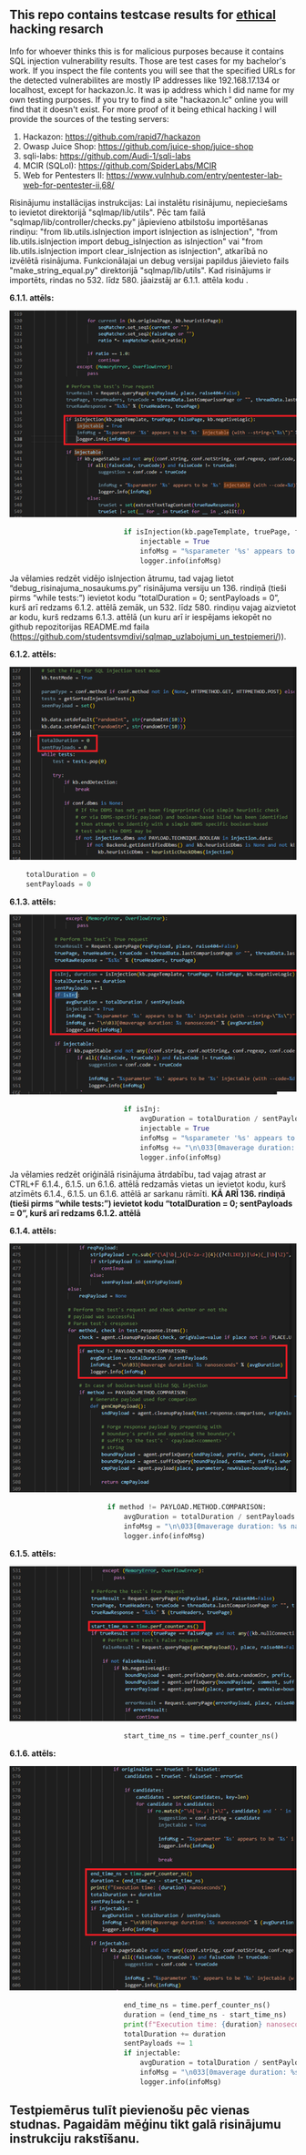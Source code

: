 <h2><b>This repo contains testcase results for <u>ethical</u> hacking resarch</b></h2>


Info for whoever thinks this is for malicious purposes because it contains SQL injection vulnerability results. Those are test cases for my bachelor's work. If you inspect the file contents you will see that the specified URLs for the detected vulnerabilites are mostly IP addresses like 192.168.17.134 or localhost, except for hackazon.lc. It was ip address which I did name for my own testing purposes. If you try to find a site "hackazon.lc" online you will find that it doesn't exist. For more proof of it being ethical hacking I will provide the sources of the testing servers:
1. Hackazon: https://github.com/rapid7/hackazon 
2. Owasp Juice Shop: https://github.com/juice-shop/juice-shop
3. sqli-labs: https://github.com/Audi-1/sqli-labs
4. MCIR (SQLol): https://github.com/SpiderLabs/MCIR
5. Web for Pentesters II: https://www.vulnhub.com/entry/pentester-lab-web-for-pentester-ii,68/

Risinājumu installācijas instrukcijas:
Lai instalētu risinājumu, nepieciešams to ievietot direktorijā "sqlmap/lib/utils". Pēc tam failā "sqlmap/lib/controller/checks.py" jāpievieno atbilstošu importēšanas rindiņu: "from lib.utils.isInjection import isInjection as isInjection", "from lib.utils.isInjection import debug_isInjection as isInjection" vai "from lib.utils.isInjection import clear_isInjection as isInjection", atkarībā no izvēlētā risinājuma. Funkcionālajai un debug versijai papildus jāievieto fails "make_string_equal.py" direktorijā "sqlmap/lib/utils". Kad risinājums ir importēts, rindas no 532. līdz 580. jāaizstāj ar 6.1.1. attēla kodu .

<b>6.1.1. attēls:</b>

![standart_installation.image](images/standart_installation.png) 

```python
                            if isInjection(kb.pageTemplate, truePage, falsePage, kb.negativeLogic):
                                injectable = True
                                infoMsg = "%sparameter '%s' appears to be '%s' injectable (with --string=\"%s\")" % ("%s " % paramType if paramType != parameter else "", parameter, title, repr(conf.string).lstrip('u').strip("'"))
                                logger.info(infoMsg)
```

Ja vēlamies redzēt vidējo isInjection ātrumu, tad vajag lietot “debug_risinajuma_nosaukums.py” risinājuma versiju un 136. rindiņā (tieši pirms “while tests:”) ievietot kodu “totalDuration = 0; sentPayloads = 0”, kurš arī redzams 6.1.2. attēlā zemāk, un 532. līdz 580. rindiņu vajag aizvietot ar kodu, kurš redzams 6.1.3. attēlā (un kuru arī ir iespējams iekopēt no github repozitorijas README.md faila (https://github.com/studentsvmdivi/sqlmap_uzlabojumi_un_testpiemeri/)).

<b>6.1.2. attēls:</b>

![instalationless_debug_instructions_step_1.image](images/debuggable_installation_step_1.png) 


```python
    totalDuration = 0
    sentPayloads = 0
```

<b>6.1.3. attēls:</b>

![instalationless_debug_instructions_step_2.image](images/debuggable_installation_step_2.png) 


```python
                            if isInj:
                                avgDuration = totalDuration / sentPayloads
                                injectable = True
                                infoMsg = "%sparameter '%s' appears to be '%s' injectable (with --string=\"%s\")" % ("%s " % paramType if paramType != parameter else "", parameter, title, repr(conf.string).lstrip('u').strip("'"))
                                infoMsg += "\n\033[0maverage duration: %s nanoseconds" % (avgDuration)
                                logger.info(infoMsg)
```

Ja vēlamies redzēt oriģinālā risinājuma ātrdabību, tad vajag atrast ar CTRL+F 6.1.4., 6.1.5. un 6.1.6. attēlā redzamās vietas un ievietot kodu, kurš atzīmēts 6.1.4., 6.1.5. un 6.1.6. attēlā ar sarkanu rāmīti. <b>KĀ ARĪ 136. rindiņā (tieši pirms “while tests:”) ievietot kodu “totalDuration = 0; sentPayloads = 0”, kurš arī redzams 6.1.2. attēlā</b>

<b>6.1.4. attēls:</b>

![instalationless_debug_instructions_step_1.image](images/instalationless_debug_instructions_step_1.png) 

```python
                        if method != PAYLOAD.METHOD.COMPARISON:
                            avgDuration = totalDuration / sentPayloads
                            infoMsg = "\n\033[0maverage duration: %s nanoseconds]" % (avgDuration)
                            logger.info(infoMsg)
```

<b>6.1.5. attēls:</b>

![instalationless_debug_instructions_step_2.image](images/instalationless_debug_instructions_step_2.png) 

```python
                            start_time_ns = time.perf_counter_ns()
```

<b>6.1.6. attēls:</b>

![instalationless_debug_instructions_step_3.image](images/instalationless_debug_instructions_step_3.png) 

```python
                            end_time_ns = time.perf_counter_ns()
                            duration = (end_time_ns - start_time_ns)
                            print(f"Execution time: {duration} nanoseconds")
                            totalDuration += duration
                            sentPayloads += 1
                            if injectable:
                                avgDuration = totalDuration / sentPayloads
                                infoMsg = "\n033[0maverage duration: %s nanoseconds" % (avgDuration)
                                logger.info(infoMsg)
```

<h2><b>Testpiemērus tulīt pievienošu pēc vienas studnas. Pagaidām mēģinu tikt galā risinājumu instrukciju rakstīšanu.</b></h2>
